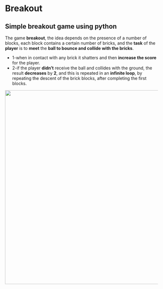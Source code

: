 # Breakout
## Simple breakout game using python
The game **breakout**, the idea depends on the presence of a number of blocks, each block contains a certain number of bricks, and the **task** of the **player** is to **meet** the **ball to bounce and collide with the bricks**. 
* 1-when in contact with any brick it shatters and then **increase the score** for the player.
* 2-if the player **didn’t** receive the ball and collides with the ground, the result **decreases** by **2**, and this is repeated in an **infinite loop**, by repeating the descent of the brick blocks, after completing the first blocks.

<img src="https://media.giphy.com/media/oYyCp6iTyghGJu83tE/giphy.gif" width="700" height="640" />

